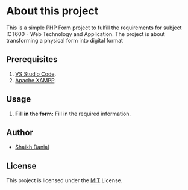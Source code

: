 
# About this project

This is a simple PHP Form project to fulfill the requirements for subject ICT600 - Web Technology and Application. The project is about transforming a physical form into digital format


## Prerequisites
1. [VS Studio Code](https://code.visualstudio.com/).
2. [Apache XAMPP](https://www.apachefriends.org/).


## Usage
1. **Fill in the form:** Fill in the required information.


## Author
- [Shaikh Danial](https://github.com/shaikhdanialsah)
## License
This project is licensed under the [MIT](https://choosealicense.com/licenses/mit/) License.
